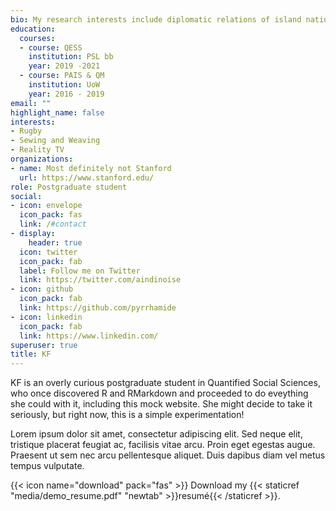 ```yaml
---
bio: My research interests include diplomatic relations of island nations.
education:
  courses:
  - course: QESS
    institution: PSL bb
    year: 2019 -2021
  - course: PAIS & QM
    institution: UoW
    year: 2016 - 2019
email: ""
highlight_name: false
interests:
- Rugby
- Sewing and Weaving
- Reality TV
organizations:
- name: Most definitely not Stanford
  url: https://www.stanford.edu/
role: Postgraduate student
social:
- icon: envelope
  icon_pack: fas
  link: /#contact
- display:
    header: true
  icon: twitter
  icon_pack: fab
  label: Follow me on Twitter
  link: https://twitter.com/aindinoise
- icon: github
  icon_pack: fab
  link: https://github.com/pyrrhamide
- icon: linkedin
  icon_pack: fab
  link: https://www.linkedin.com/
superuser: true
title: KF
---
```


KF is an overly curious postgraduate student in Quantified Social Sciences, who once discovered R and RMarkdown and proceeded to do eveything she could with it, including this mock website. She might decide to take it seriously, but right now, this is a simple experimentation!

Lorem ipsum dolor sit amet, consectetur adipiscing elit. Sed neque elit, tristique placerat feugiat ac, facilisis vitae arcu. Proin eget egestas augue. Praesent ut sem nec arcu pellentesque aliquet. Duis dapibus diam vel metus tempus vulputate.

{{< icon name="download" pack="fas" >}} Download my {{< staticref "media/demo_resume.pdf" "newtab" >}}resumé{{< /staticref >}}.
